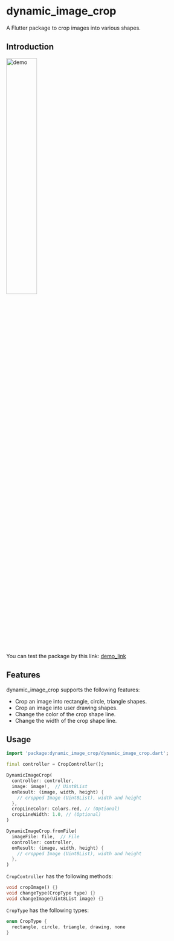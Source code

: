 # dynamic_image_crop

A Flutter package to crop images into various shapes.

## Introduction

<img src="https://github.com/boring-km/dynamic_image_crop/raw/master/images/demo.gif" width="40%" alt="demo">

You can test the package by this link: [demo_link](https://boring-km.dev/dynamic_image_crop/)

## Features

dynamic_image_crop supports the following features:

- Crop an image into rectangle, circle, triangle shapes.
- Crop an image into user drawing shapes.
- Change the color of the crop shape line.
- Change the width of the crop shape line.

## Usage

```dart
import 'package:dynamic_image_crop/dynamic_image_crop.dart';

final controller = CropController();

DynamicImageCrop(
  controller: controller,
  image: image!,  // Uint8List
  onResult: (image, width, height) {
    // cropped Image (Uint8List), width and height
  },
  cropLineColor: Colors.red, // (Optional)
  cropLineWidth: 1.0, // (Optional)
)

DynamicImageCrop.fromFile(
  imageFile: file,  // File
  controller: controller,
  onResult: (image, width, height) {
    // cropped Image (Uint8List), width and height
  },
)
```

```CropController``` has the following methods:

```dart
void cropImage() {}
void changeType(CropType type) {}
void changeImage(Uint8List image) {}
```

```CropType``` has the following types:

```dart
enum CropType {
  rectangle, circle, triangle, drawing, none
}
```
